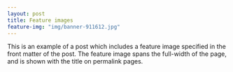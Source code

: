 ```yaml
---
layout: post
title: Feature images
feature-img: "img/banner-911612.jpg"
---
```

This is an example of a post which includes a feature image specified in the front matter of the post. The feature image spans the full-width of the page, and is shown with the title on permalink pages.
